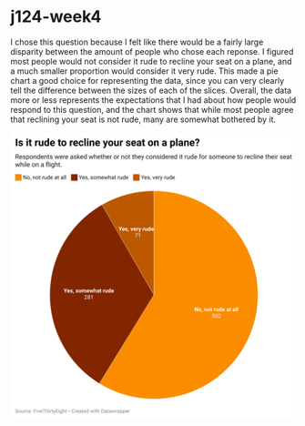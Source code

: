 # j124-week4

I chose this question because I felt like there would be a fairly large disparity between the amount of people who chose each reponse. I figured most people would not consider it rude to recline your seat on a plane, and a much smaller proportion would consider it very rude. This made a pie chart a good choice for representing the data, since you can very clearly tell the difference between the sizes of each of the slices. Overall, the data more or less represents the expectations that I had about how people would respond to this question, and the chart shows that while most people agree that reclining your seat is not rude, many are somewhat bothered by it.

![DataWrapper Chart](DataWrapper.png)

